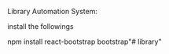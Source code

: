 Library Automation System:

install the followings

npm install 
    react-bootstrap bootstrap"# library" 
